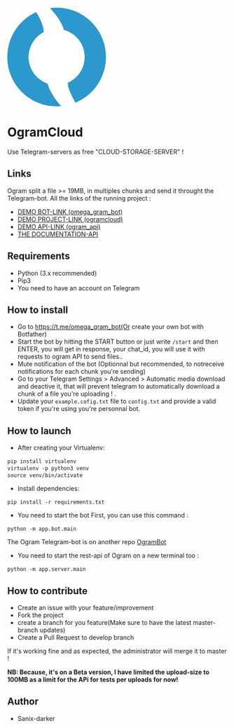 <p>
  <img src="./images/logo.jpg" />
  <h1>OgramCloud</h1>
  Use Telegram-servers as free "CLOUD-STORAGE-SERVER" !
</p>

## Links

Ogram split a file >= 19MB, in multiples chunks and send it throught the Telegram-bot. All the links of the running project :
- [DEMO BOT-LINK (omega_gram_bot)](https://t.me/omega_gram_bot) <br>
- [DEMO PROJECT-LINK (ogramcloud)](https://ogramcloud.com)
- [DEMO API-LINK (ogram_api)](https://ogramcloud.com/api)
- [THE DOCUMENTATION-API](https://documenter.getpostman.com/view/2696027/SzYgRaw1?version=latest)

## Requirements

- Python (3.x recommended)
- Pip3
- You need to have an account on Telegram

## How to install

- Go to https://t.me/omega_gram_bot(Or create your own bot with Botfather)
- Start the bot by hitting the START button or just write `/start` and then ENTER, you will get in response, your chat_id, you will use it with requests to ogram API to send files..
- Mute notification of the bot (Optionnal but recommended, to notreceive notifications for each chunk you're sending)
- Go to your Telegram Settings > Advanced > Automatic media download and deactive it, that will prevent telegram to automatically download a chunk of a file you're uploading !
.
- Update your `example.cofig.txt` file to `config.txt` and provide a valid token if you're using you're personnal bot.

## How to launch

- After creating your Virtualenv:
```
pip install virtualenv
virtualenv -p python3 venv
source venv/bin/activate
```

- Install dependencies:
```shell
pip install -r requirements.txt
```
- You need to start the bot First, you can use this command :
```shell script
python -m app.bot.main
```
The Ogram Telegram-bot is on another repo [OgramBot](https://github.com/sanix-darker/ogrambot)

- You need to start the rest-api of Ogram on a new terminal too :
```shell script
python -m app.server.main
```

## How to contribute

- Create an issue with your feature/improvement
- Fork the project
- create a branch for you feature(Make sure to have the latest master-branch updates)
- Create a Pull Request to develop branch

If it's working fine and as expected, the administrator will merge it to master !

**NB: Because, it's on a Beta version, I have limited the upload-size to 100MB as a limit for the APi for tests per uploads for now!**

## Author

- Sanix-darker
